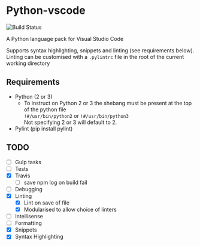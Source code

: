 # Python-vscode

![Build Status](https://travis-ci.org/tht13/Python-vscode.svg "Build Status")

A Python language pack for Visual Studio Code

Supports syntax highlighting, snippets and linting (see requirements below).
Linting can be customised with a `.pylintrc` file in the root of the current working directory 

## Requirements
* Python (2 or 3)
  * To instruct on Python 2 or 3 the shebang must be present at the top of the python file  
    `!#/usr/bin/python2` or `!#/usr/bin/python3`  
    Not specifying 2 or 3 will default to 2.
* Pylint (pip install pylint)

## TODO

* [ ] Gulp tasks
* [ ] Tests
* [x] Travis
  * [ ] save npm log on build fail
* [ ] Debugging
* [x] Linting
  * [x] Lint on save of file
  * [x] Modularised to allow choice of linters
* [ ] Intellisense
* [ ] Formatting
* [x] Snippets
* [x] Syntax Highlighting
